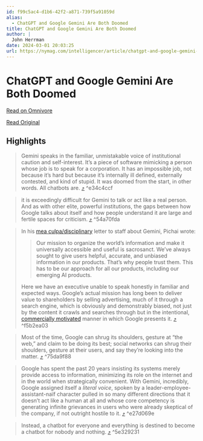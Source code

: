 ```yaml
---
id: f99c5ac4-d1b6-42f2-a871-739f5a91059d
alias:
  - ChatGPT and Google Gemini Are Both Doomed
title: ChatGPT and Google Gemini Are Both Doomed
author: |
  John Herrman
date: 2024-03-01 20:03:25
url: https://nymag.com/intelligencer/article/chatgpt-and-google-gemini-are-both-doomed.html
---
```


# ChatGPT and Google Gemini Are Both Doomed

[Read on Omnivore](https://omnivore.app/me/chat-gpt-and-google-gemini-are-both-doomed-18dfb9d4627)

[Read Original](https://nymag.com/intelligencer/article/chatgpt-and-google-gemini-are-both-doomed.html)

## Highlights

> Gemini speaks in the familiar, unmistakable voice of institutional caution and self-interest. It’s a piece of software mimicking a person whose job is to speak for a corporation. It has an impossible job, not because it’s hard but because it’s internally ill defined, externally contested, and kind of stupid. It was doomed from the start, in other words. All chatbots are. [⤴️](https://omnivore.app/me/chat-gpt-and-google-gemini-are-both-doomed-18dfb9d4627#e34c4ccf-3e65-48b7-aa93-82ea8fda2b80)  ^e34c4ccf

> it is exceedingly difficult for Gemini to talk or act like a real person. And as with other elite, powerful institutions, the gaps between how Google talks about itself and how people understand it are large and fertile spaces for criticism. [⤴️](https://omnivore.app/me/chat-gpt-and-google-gemini-are-both-doomed-18dfb9d4627#54a70fda-1bf0-4931-b4fe-1d9e93036bb5)  ^54a70fda

> In his [mea culpa/disciplinary](https://www.semafor.com/article/02/27/2024/google-ceo-sundar-pichai-calls-ai-tools-responses-completely-unacceptable) letter to staff about Gemini, Pichai wrote:
> 
> > Our mission to organize the world’s information and make it universally accessible and useful is sacrosanct. We’ve always sought to give users helpful, accurate, and unbiased information in our products. That’s why people trust them. This has to be our approach for all our products, including our emerging AI products.
> 
> Here we have an executive unable to speak honestly in familiar and expected ways. Google’s actual mission has long been to deliver value to shareholders by selling advertising, much of it through a search engine, which is obviously and demonstrably biased, not just by the content it crawls and searches through but in the intentional, [commercially motivated](https://www.theverge.com/features/23931789/seo-search-engine-optimization-experts-google-results) manner in which Google presents it. [⤴️](https://omnivore.app/me/chat-gpt-and-google-gemini-are-both-doomed-18dfb9d4627#f5b2ea03-03a8-45b5-86df-b6c0edbc9695)  ^f5b2ea03

> Most of the time, Google can shrug its shoulders, gesture at “the web,” and claim to be doing its best; social networks can shrug their shoulders, gesture at their users, and say they’re looking into the matter. [⤴️](https://omnivore.app/me/chat-gpt-and-google-gemini-are-both-doomed-18dfb9d4627#75da9f88-f522-407f-a5ab-68de2257d100)  ^75da9f88

> Google has spent the past 20 years insisting its systems merely provide access to information, minimizing its role on the internet and in the world when strategically convenient. With Gemini, incredibly, Google assigned itself a _literal voice_, spoken by a leader-employee-assistant-naïf character pulled in so many different directions that it doesn’t act like a human at all and whose core competency is generating infinite grievances in users who were already skeptical of the company, if not outright hostile to it. [⤴️](https://omnivore.app/me/chat-gpt-and-google-gemini-are-both-doomed-18dfb9d4627#e27d069e-3967-4626-9a02-bcb0faf3c3fa)  ^e27d069e

> Instead, a chatbot for everyone and everything is destined to become a chatbot for nobody and nothing. [⤴️](https://omnivore.app/me/chat-gpt-and-google-gemini-are-both-doomed-18dfb9d4627#5e329231-3bce-49ee-9f58-eec228ecc191)  ^5e329231


